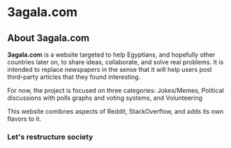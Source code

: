 # 3agala.com
## About 3agala.com
**3agala.com** is a website targeted to help Egyptians, and hopefully other countries later on, to share ideas, collaborate, and solve real problems. It is intended to replace newspapers in the sense that it will help users post third-party articles that they found interesting.

For now, the project is focused on three categories:
Jokes/Memes, Political discussions with polls graphs and voting systems, and Volunteering

This website comibnes aspects of Reddit, StackOverflow, and adds its own flavors to it.

### Let's restructure society